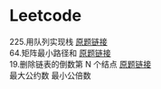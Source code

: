 # Leetcode
225.用队列实现栈 [原题链接](https://leetcode-cn.com/problems/implement-stack-using-queues/) \
64.矩阵最小路径和 [原题链接](https://leetcode-cn.com/problems/minimum-path-sum/) \
19.删除链表的倒数第 N 个结点 [原题链接](https://leetcode-cn.com/problems/remove-nth-node-from-end-of-list/) \
最大公约数 最小公倍数